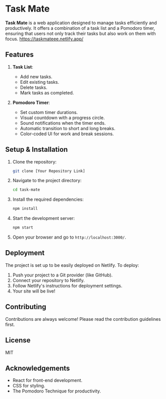 
# Task Mate

**Task Mate** is a web application designed to manage tasks efficiently and productively. It offers a combination of a task list and a Pomodoro timer, ensuring that users not only track their tasks but also work on them with focus.
https://taskmateee.netlify.app/
## Features

1. **Task List**:
   - Add new tasks.
   - Edit existing tasks.
   - Delete tasks.
   - Mark tasks as completed.
   
2. **Pomodoro Timer**:
   - Set custom timer durations.
   - Visual countdown with a progress circle.
   - Sound notifications when the timer ends.
   - Automatic transition to short and long breaks.
   - Color-coded UI for work and break sessions.

## Setup & Installation

1. Clone the repository:
   ```bash
   git clone [Your Repository Link]
   ```

2. Navigate to the project directory:
   ```bash
   cd task-mate
   ```

3. Install the required dependencies:
   ```bash
   npm install
   ```

4. Start the development server:
   ```bash
   npm start
   ```

5. Open your browser and go to `http://localhost:3000/`.

## Deployment

The project is set up to be easily deployed on Netlify. To deploy:

1. Push your project to a Git provider (like GitHub).
2. Connect your repository to Netlify.
3. Follow Netlify's instructions for deployment settings.
4. Your site will be live!

## Contributing

Contributions are always welcome! Please read the contribution guidelines first.

## License

MIT

## Acknowledgements

- React for front-end development.
- CSS for styling.
- The Pomodoro Technique for productivity.
